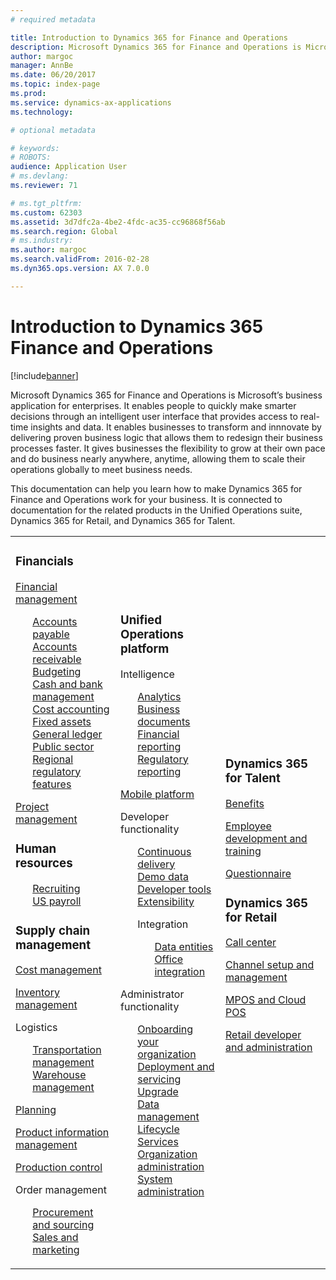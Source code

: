 ```yaml
---
# required metadata

title: Introduction to Dynamics 365 for Finance and Operations
description: Microsoft Dynamics 365 for Finance and Operations is Microsoft’s business application for enterprises. This page helps you learn and get start using the product. 
author: margoc
manager: AnnBe
ms.date: 06/20/2017
ms.topic: index-page
ms.prod: 
ms.service: dynamics-ax-applications
ms.technology: 

# optional metadata

# keywords: 
# ROBOTS: 
audience: Application User
# ms.devlang: 
ms.reviewer: 71

# ms.tgt_pltfrm: 
ms.custom: 62303
ms.assetid: 3d7dfc2a-4be2-4fdc-ac35-cc96868f56ab
ms.search.region: Global
# ms.industry: 
ms.author: margoc
ms.search.validFrom: 2016-02-28
ms.dyn365.ops.version: AX 7.0.0

---
```

# Introduction to Dynamics 365 Finance and Operations

[!include[banner](includes/banner.md)]

Microsoft Dynamics 365 for Finance and Operations is Microsoft’s business application for enterprises. It enables people to quickly make smarter decisions through an intelligent user interface that provides access to real-time insights and data. It enables businesses to transform and innnovate by delivering proven business logic that allows them to redesign their business processes faster. It gives businesses the flexibility to grow at their own pace and do business nearly anywhere, anytime, allowing them to scale their operations globally to meet business needs. 

This documentation can help you learn how to make Dynamics 365 for Finance and Operations work for your business. It is connected to documentation for the related products in the Unified Operations suite, Dynamics 365 for Retail, and Dynamics 365 for Talent. 

<table>
<colgroup>
<col width="33%" />
<col width="33%" />
<col width="33%" />
</colgroup>
<tbody>
<tr class="odd">
<td><h3>Financials</h3>
<p><a href="../financials/general-ledger/audit-policy-rules"Compliance</p>
<p>Financial management</p>
<ul style="list-style-type:none">
<li><a href="../financials/accounts-payable/accounts-payable">Accounts payable</a></li>
<li><a href="../financials/accounts-receivable/accounts-receivable">Accounts receivable</a></li>
<li><a href="../financials/budgeting/budgeting-overview">Budgeting</a></li>
<li><a href="../financials/cash-bank-management/cash-bank-management">Cash and bank management</a></li>
<li><a href="../financials/cost-accounting/cost-accounting-home-page">Cost accounting</a></li>
<li><a href="../financials/fixed-assets/fixed-assets">Fixed assets</a></li>
<li><a href="../financials/general-ledger/general-ledger">General ledger</a></li>
<li><a href="../financials/public-sector/public-sector-functionality">Public sector</a></li>
<li><a href="../dev-itpro/lcs-solutions/country-region">Regional regulatory features</a></li></ul>
<p><a href="../financials/project-management/overview-project-management-accounting">Project management</a></p>
<H3>Human resources</h3>
  <ul style="list-style-type:none">
<li><a href="hr/manage-recruiting-process">Recruiting</a></li>
<li><a href="hr/localizations/noam-usa-payroll">US payroll</a></li>
</ul>
<h3>Supply chain management</h3>
<p><a href="../supply-chain/cost-management/costing-sheets">Cost management</a></p>
<p><a href="../supply-chain/inventory/inventory-locations">Inventory management</a></p>
<p>Logistics</p>
<ul style="list-style-type:none"><li><a href="../supply-chain/transportation/transportation-management-overview">Transportation management</a></li>
<li><a href="../supply-chain/warehousing/warehouse-configuration">Warehouse management</a></li></ul>
<p><a href="../supply-chain/master-planning/master-plans">Planning</a></p>
  <p><a href="../supply-chain/pim/set-up-maintain-product-configuration-model">Product information management</a></p>
  <p><a href="../supply-chain/production-control/create-production-orders">Production control</a></p>
<p>Order management</p>
  <ul style="list-style-type:none"><li><a href="../supply-chain/procurement/procurement-sourcing-overview">Procurement and sourcing</a></li>
  <li><a href="../supply-chain/sales-marketing/overview-sales-marketing">Sales and marketing</a></li></ul>
</td>
<td>
<h3>Unified Operations platform</h3>
<p>Intelligence</p>
<ul style="list-style-type:none"><li><a href="../dev-itpro/analytics/analytics">Analytics</a></li>
 <li><a href="../dev-itpro/analytics/document-reporting-services">Business documents</a></li>
<li><a href="../dev-itpro/analytics/financial-reporting-intro">Financial reporting</a></li>
<li><a href="../dev-itpro/analytics/general-electronic-reporting">Regulatory reporting</a></li></ul>

<p><a href="../dev-itpro/mobile-apps/mobile-platform">Mobile platform</a></p>

 <p>Developer functionality</p>
<ul style="list-style-type:none">
<li><a href="../dev-itpro/dev-tools/continuous-delivery-home-page">Continuous delivery</a></li>
<li><a href="../dev-itpro/get-started/demo-data">Demo data</a></li>
<li><a href="../dev-itpro/dev-tools/developer-home-page">Developer tools</a></li>
<li><a href="../dev-itpro/extensibility/customize-model-elements-extensions">Extensibility</a></li>
<li><p>Integration</p>
<ul style="list-style-type:none"><li><a href="../dev-itpro/data-entities/data-entities">Data entities</a></li>
<li><a href="../dev-itpro/office-integration/office-integration">Office integration</a></li></ul></li></ul>

<p>Administrator functionality<p>
<ul style="list-style-type:none">
<li><a href="../fin-and-ops/get-started/onboarding-home">Onboarding your organization</a></li>
<li><a href="../dev-itpro/deployment/deploy-demo-environment">Deployment and servicing</a></li>
<li><a href="../dev-itpro/migration-upgrade/upgrade-home-page">Upgrade</a></li>
<li><a href="../dev-itpro/data-entities/data-management-integration-data-entity">Data management</a></li>
<li><a href="../dev-itpro/lifecycle-services/lcs">Lifecycle Services</a></li>
<li><a href="../fin-and-ops/organization-administration/organization-administration-home-page">Organization administration</a></li>
<li><a href="../dev-itpro/sysadmin/system-administration-home-page">System administration</a></li>
</ul>
</td>
<td>
<h3>Dynamics 365 for Talent</h3>
<p><a href="../talent/manage-benefit-program">Benefits</a></p>
<p><a href="../talent/performance-management-overview">Employee development and training</a></p>
<p><a href="../talent/questionnaires">Questionnaire</a></p>

<h3>Dynamics 365 for Retail</h3>
<p><a href="../retail/call-center-functionality">Call center</p>
<p><a href="../retail/define-maintain-retail-channels">Channel setup and management</p>
<p><a href="../retail/retail-peripherals-overview">MPOS and Cloud POS</p>
<p><a href="../retail/dev-itpro/dev-retail-home-page">Retail developer and administration</p>

</td>
</tr>

</tbody>
</table>
